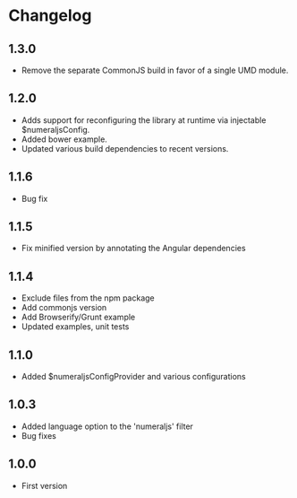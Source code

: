 # Changelog

## 1.3.0

* Remove the separate CommonJS build in favor of a single UMD module.

## 1.2.0

* Adds support for reconfiguring the library at runtime via injectable $numeraljsConfig.
* Added bower example.
* Updated various build dependencies to recent versions.

## 1.1.6

* Bug fix

## 1.1.5

* Fix minified version by annotating the Angular dependencies

## 1.1.4

* Exclude files from the npm package
* Add commonjs version
* Add Browserify/Grunt example
* Updated examples, unit tests

## 1.1.0

* Added $numeraljsConfigProvider and various configurations

## 1.0.3

* Added language option to the 'numeraljs' filter
* Bug fixes

## 1.0.0

* First version

